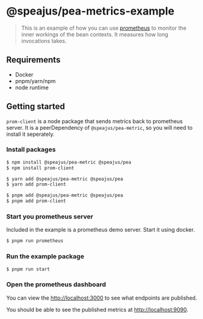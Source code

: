 # @speajus/pea-metrics-example
> This is an example of how you can use [prometheus](https://prometheus.io/) to monitor the inner workings of the bean contexts.  It measures how long invocations takes.  

## Requirements
 - Docker
 - pnpm/yarn/npm
 - node runtime

## Getting started
`prom-client` is a node package that sends metrics back to prometheus server.   It is a peerDependency of `@speajus/pea-metric`, so you will need to install it seperately.

### Install packages
```sh
$ npm install @speajus/pea-metric @speajus/pea
$ npm install prom-client
```

```sh
$ yarn add @speajus/pea-metric @speajus/pea
$ yarn add prom-client
```

```sh
$ pnpm add @speajus/pea-metric @speajus/pea
$ pnpm add prom-client

```
### Start you prometheus server
Included in the example is a prometheus demo server. Start it using docker.

```sh
$ pnpm run prometheus
```
### Run the example package
```sh
$ pnpm run start
```

### Open the prometheus dashboard
You can view the [http://localhost:3000](http://localhost:3000) to see what endpoints are published.

You should be able to see the published metrics at [http://localhost:9090](http://localhost:9090).